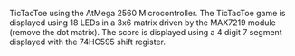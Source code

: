 TicTacToe using the AtMega 2560 Microcontroller. 
The TicTacToe game is displayed using 18 LEDs in a 3x6 matrix driven by the MAX7219 module (remove the dot matrix).
The score is displayed using a 4 digit 7 segment displayed with the 74HC595 shift register.

